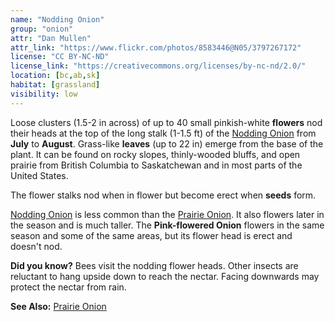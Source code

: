 ```yaml
---
name: "Nodding Onion"
group: "onion"
attr: "Dan Mullen"
attr_link: "https://www.flickr.com/photos/8583446@N05/3797267172"
license: "CC BY-NC-ND"
license_link: "https://creativecommons.org/licenses/by-nc-nd/2.0/"
location: [bc,ab,sk]
habitat: [grassland]
visibility: low
---
```

Loose clusters (1.5-2 in across) of up to 40 small pinkish-white **flowers** nod their heads at the top of the long stalk (1-1.5 ft) of the [Nodding Onion](/plants/nodonion/) from **July** to **August**. Grass-like **leaves** (up to 22 in) emerge from the base of the plant. It can be found on rocky slopes, thinly-wooded bluffs, and open prairie from British Columbia to Saskatchewan and in most parts of the United States.

The flower stalks nod when in flower but become erect when **seeds** form.

[Nodding Onion](/plants/nodonion/) is less common than the [Prairie Onion](/plants/praonion/). It also flowers later in the season and is much taller. The **Pink-flowered Onion** flowers in the same season and some of the same areas, but its flower head is erect and doesn't nod.

**Did you know?** Bees visit the nodding flower heads. Other insects are reluctant to hang upside down to reach the nectar. Facing downwards may protect the nectar from rain.

<!-- generated, do not edit -->
**See Also:**
[Prairie Onion](/plants/praonion/)
